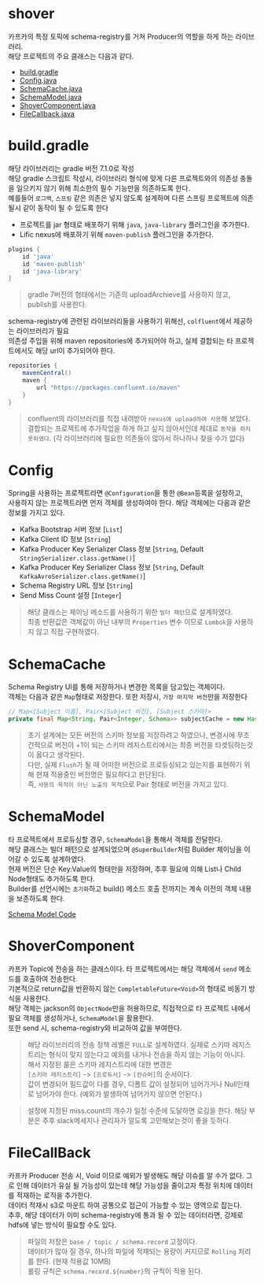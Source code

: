 shover
================

카프카의 특정 토픽에 schema-registry를 거쳐 Producer의 역할을 하게 하는 라이브러리.  
해당 프로젝트의 주요 클래스는 다음과 같다.

- [build.gradle](#build.gradle)
- [Config.java](#Config)
- [SchemaCache.java](#SchemaCache)
- [SchemaModel.java](#SchemaModel)
- [ShoverComponent.java](#ShoverComponent)
- [FileCallback.java](#FileCallback)

build.gradle
================

해당 라이브러리는 gradle 버전 7.1.0로 작성  
해당 gradle 스크립트 작성시, 라이브러리 형식에 맞게 다른 프로젝트와의 의존성 충돌을 일으키지 않기 위해 최소한의 필수 기능만을 의존하도록 한다.  
예를들어 `로그백`, `스프링` 같은 의존은 넣지 않도록 설계하며 다른 스프링 프로젝트에 의존될시 같이 동작이 될 수 있도록 한다 

- 프로젝트를 jar 형태로 배포하기 위해  `java`, `java-library` 플러그인을 추가한다.
- Lific nexus에 배포하기 위해 `maven-publish` 플러그인을 추가한다.

```groovy
plugins {
    id 'java'
    id 'maven-publish'
    id 'java-library'
}
```

> gradle 7버전의 형태에서는 기존의 uploadArchieve를 사용하지 않고, publish를 사용한다.

schema-registry에 관련된 라이브러리들을 사용하기 위해선, `colfluent`에서 제공하는 라이브러리가 필요  
의존성 주입을 위해 maven repositories에 추가되어야 하고, 실제 결합되는 타 프로젝트에서도 해당 url이 추가되어야 한다.
```groovy
repositories {
    mavenCentral()
    maven {
        url "https://packages.confluent.io/maven"
    }
}
```

> confluent의 라이브러리를 직접 내려받아 `nexus에 upload하여 사용`해 보았다. 결합되는 프로젝트에 추가작업을 하게 하고 싶지 않아서인데
> 제대로 `동작을 하지 못하였다`. (각 라이브러리에 필요한 의존들이 많아서 하나하나 찾을 수가 없다)

Config
================

Spring을 사용하는 프로젝트라면 `@Configuration`을 통한 `@Bean`등록을 설정하고,  
사용하지 않는 프로젝트라면 먼저 객체를 생성하여야 한다. 해당 객체에는 다음과 같은 정보를 가지고 있다.
- Kafka Bootstrap 서버 정보 [`List`]
- Kafka Client ID 정보 [`String`]
- Kafka Producer Key Serializer Class 정보 [`String`, Default `StringSerializer.class.getName()`]
- Kafka Producer Key Serializer Class 정보 [`String`, Default `KafkaAvroSerializer.class.getName()`]
- Schema Registry URL 정보 [`String`]
- Send Miss Count 설정 [`Integer`]

> 해당 클래스는 체이닝 메소드를 사용하기 위한 `빌더 패턴`으로 설계하였다.  
> 최종 반환값은 객체값이 아닌 내부의 `Properties` 변수 이므로 `Lombok`을 사용하지 않고 직접 구현하였다.  

SchemaCache
================

Schema Registry UI를 통해 저장하거나 변경한 목록을 담고있는 객체이다.  
객체는 다음과 같은 `Map`형태로 저장한다. 또한 저장시, `가장 마지막 버전`만을 저장한다

```java
// Map<[Subject 이름], Pair<[Subject 버전], [Subject 스키마]>
private final Map<String, Pair<Integer, Schema>> subjectCache = new HashMap<>();
```

> 초기 설계에는 모든 버전의 스키마 정보를 저장하려고 하였으나, 변경시에 무조건적으로 버전이 +1이 되는 스키마 레지스트리에서는 최종 버전을 타겟팅하는것이 옳다고 생각된다.  
> 다만, 실제 `Flush`가 될 때 어떠한 버전으로 프로듀싱되고 있는지를 표현하기 위해 현재 적용중인 버전명은 필요하다고 판단된다.  
> 즉, `사용의 목적이 아닌 노출의 목적`으로 Pair 형태로 버전을 가지고 있다. 

SchemaModel
================

타 프로젝트에서 프로듀싱할 경우, `SchemaModel`을 통해서 객체를 전달한다.  
해당 클래스는 빌더 패턴으로 설계되었으며 `@SuperBuilder`처럼 Builder 체이닝을 이어갈 수 있도록 설계하였다.  
현재 버전은 단순 Key:Value의 형태만을 저장하며, 추후 필요에 의해 List나 Child Node형태도 추가하도록 한다.  
Builder를 선언시에는 `초기화`하고 build() 메소드 호출 전까지는 계속 이전의 객체 내용을 보존하도록 한다. 

[Schema Model Code](https://github.com/lific-tech/shover/blob/feature/test/src/main/java/io/lific/data/shover/schema/SchemaModel.java)

ShoverComponent
================

카프카 Topic에 전송을 하는 클래스이다. 타 프로젝트에서는 해당 객체에서 `send` 메소드를 호출하여 전송한다.  
기본적으로 return값을 반환하지 않는 `CompletableFuture<Void>`의 형태로 비동기 방식을 사용한다.  
해당 객체는 jackson의 `ObjectNode`만을 허용하므로, 직접적으로 타 프로젝트 내에서 필요 객체를 생성하거나, `SchemaModel`을 활용한다.  
또한 send 시, schema-registry와 비교하여 값을 부여한다.  

> 해당 라이브러리의 전송 정책 레벨은 `FULL`로 설계하였다. 실제로 스키마 레지스트리는 형식이 맞지 않는다고 예외를 내거나 전송을 하지 않는 기능이 아니다.  
> 해서 지정된 룰은 스키마 레지스트리에 대한 변경은  
> `[스키마 레지스트리]` -> `[프로듀서]` -> `[컨슈머]`의 순서이다.  
> 값이 변경되어 필드값이 다를 경우, 디폴트 값이 설정되어 넘어가거나 Null인채로 넘어가야 한다. (예외가 발생하여 넘어가지 않으면 안된다.)


>설정에 지정된 miss.count의 개수가 일정 수준에 도달하면 로깅을 한다. 해당 부분은 추후 slack메세지나 관리자가 알도록 고민해보는것이 좋을 듯하다.

FileCallBack
================

카프카 Producer 전송 시, Void 이므로 예외가 발생해도 해당 이슈를 알 수가 없다. 그로 인해 데이터가 유실 될 가능성이 있는데 해당 가능성을 줄이고자 특정 위치에 데이터를 적재하는 로직을 추가한다.  
데이터 적재시 s3로 마운트 하여 공통으로 접근이 가능할 수 있는 영역으로 잡는다.  
추후, 해당 데이터가 이미 schema-registry에 통과 될 수 있는 데이터라면, 강제로 hdfs에 넣는 방식이 필요할 수도 있다.

> 파일의 저장은 `base / topic / schema.record` 고정이다.  
> 데이터가 많아 질 경우, 하나의 파일에 적재되는 용량이 커지므로 `Rolling` 처리를 한다. (현재 적용값 10MB)    
> 롤링 규칙은 `schema.record.${number}`의 규칙이 적용 된다.  

